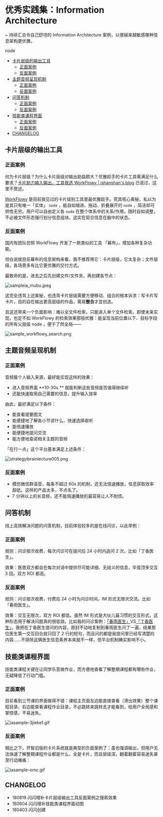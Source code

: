 
# 优秀实践集：Information Architecture

~ 持续汇总令自己舒坦的 Information Architecture 案例，以便越来越敏感哪种信息架构更优雅。

<!-- START doctoc generated TOC please keep comment here to allow auto update -->node
<!-- DON'T EDIT THIS SECTION, INSTEAD RE-RUN doctoc TO UPDATE -->


- [卡片层级的输出工具](#%E5%8D%A1%E7%89%87%E5%B1%82%E7%BA%A7%E7%9A%84%E8%BE%93%E5%87%BA%E5%B7%A5%E5%85%B7)
  - [正面案例](#%E6%AD%A3%E9%9D%A2%E6%A1%88%E4%BE%8B)
  - [反面案例](#%E5%8F%8D%E9%9D%A2%E6%A1%88%E4%BE%8B)
- [主题音频呈现机制](#%E4%B8%BB%E9%A2%98%E9%9F%B3%E9%A2%91%E5%91%88%E7%8E%B0%E6%9C%BA%E5%88%B6)
  - [正面案例](#%E6%AD%A3%E9%9D%A2%E6%A1%88%E4%BE%8B-1)
  - [反面案例](#%E5%8F%8D%E9%9D%A2%E6%A1%88%E4%BE%8B-1)
- [问答机制](#%E9%97%AE%E7%AD%94%E6%9C%BA%E5%88%B6)
  - [正面案例](#%E6%AD%A3%E9%9D%A2%E6%A1%88%E4%BE%8B-2)
  - [反面案例](#%E5%8F%8D%E9%9D%A2%E6%A1%88%E4%BE%8B-2)
- [技能类课程界面](#%E6%8A%80%E8%83%BD%E7%B1%BB%E8%AF%BE%E7%A8%8B%E7%95%8C%E9%9D%A2)
  - [正面案例](#%E6%AD%A3%E9%9D%A2%E6%A1%88%E4%BE%8B-3)
  - [反面案例](#%E5%8F%8D%E9%9D%A2%E6%A1%88%E4%BE%8B-3)
- [CHANGELOG](#changelog)

<!-- END doctoc generated TOC please keep comment here to allow auto update -->


## 卡片层级的输出工具

### 正面案例

何为卡片层级？为什么卡片层级对输出助益颇大？优雅趁手的卡片工具需满足什么要求？[卡片助力输入输出，工具我选 WorkFlowy | ishanshan's blog](https://ishanshan.im/selfedu/HbOutputOwetoWorkFlowy.html) 已说过，这里不赘述。

[WorkFlowy](https://workflowy.com/demo/embed/) 是目前我见过的卡片级别工具里最优雅趁手。究其核心奥秘，私以为是其只有唯一「实体」 `node` ，能自如缩进、拖动、折叠展开的 `node` ，简洁却可供性无穷。用户可以自由定义各 `node` 在整个体系中的关系/作用，随时自如调整，不必被文件形态强行划分信息组块。这实在契合信息在脑中的状态。

### 反面案例

国内有团队仿照 WorkFlowy 开发了一款类似的工具 「幕布」，增加各种复杂功能。

坦白说就目前幕布的信息架构来看，我不推荐用它：卡片层级，它太复杂；文件层级，各场景多有比它更优雅的交付方式。

最致命的是，进去之后先创建文件/文件夹，再创建各节点：

![sampleia_mubu.jpeg](http://ishanshan.zoomquiet.top/share/sampleia_mubu.jpeg?imageView2/2/w/400)

这完全违背上述奥秘，也违背卡片层级需要方便移动、组合的根本诉求：写卡片写卡片，目的自在输出更高层级的作品，需易**整合**才宜创造。

且这还带来一个负面影响：难以全文件检索，只能进入单个文件检索。即使未来实现，也定不如 WorkFlowy 的检索效果那般优雅：能呈现当前位置以下、目标字段的所有父层级 node ，便于了然全局——


![sample_workflowy_search.png](http://openmindclub.zoomquiet.top/ishanshan/sample_workflowy_search.png)


## 主题音频呈现机制

### 正面案例

音频属个人输入来源，最好能实现这样的效果：

- 进入音频界面 **10-30s ** 就能判断这些音频是否值得继续听
- 还能快速取用自己需要的信息，提升输入效率

由此，最好满足以下条件：

- 能查看提要图文
- 能便捷地了解各小节讲什么、快速选择收听
- 能倍速播放
- 能便捷地提问交流
- 能方便地查阅相关主题的音频

「在行一点」这个平台基本满足上述条件：

	
![strategyibrainlecture005.png](http://pics.ibrainbaby.cn/share/strategyibrainlecture005.png?imageslim)

### 反面案例

- 模仿微信群语音，每条不超过 60s 的机制，还无法倍速播放，信息获取效率超低。这样的产品太多，不点名了。
- 7 分钟以上的长音频，还不能倍速播放的最容易让人不耐烦。

## 问答机制

线上高效解决问题的问答机制，目前体验较多的是在线问诊，以此举例：




### 正面案例

规则：问诊按次收费，每次问诊可在提问后 24 小时内追问 2 次。比如「丁香医生」。

效果：医患双方都会在每次对话中提供尽可能详细、无歧义的信息，毕竟顶多交互 3 回。双方 ROI 都高。

### 反面案例 

规则：问诊按次收费，付费后 24 小时为问诊时间，IM 形式无限次交流。比如「春雨医生」。

效果：交互无限次，双方 ROI 都低。虽然 IM 形式是大伙儿最习惯的交互形式，这种形态用于解决问题真的很低效。比如我的问诊案例：[「春雨医生」](http://ishanshan.zoomquiet.top/share/sampleia_qa_dr.chunyu.jpeg?imageslim)VS[「丁香医生」](http://ishanshan.zoomquiet.top/share/sampleia_qa_dr.dingxiang.jpeg?imageslim)，我把在丁香医生提问的内容，原封不动地复制到春雨医生问了一遍，结果那位医生第一交互回合就只回了 2 行的短句，而且问的都是我提问里已经写清楚的内容……不排除这俩医生信息素养本来就不一样，但平台机制确实影响不小。



## 技能类课程界面

技能类课程关键在让同学乐意做作业，而方便地查看了解整期课程都有哪些作业，无疑降低了行动门槛。

### 正面案例

目前看到三节课的界面做得不错：课程主页面左边能直接查看（滑出效果）整个课程目录、右边能查看课程作业目录，不必跳转来跳转去才能看到，给用户全局感和掌控感，不易迷失。

![iasample-3jieke1.gif](http://ishanshan.zoomquiet.top/share/iasample-3jieke1.gif)

### 反面案例

相比之下，开智旧版的卡片系统就是典型的负面案例了：虽也强调输出，但用户无法快速了解整期课程作业都是什么，全是卡片，而且层级深，翻着翻着容易迷失甚至行动瘫痪：


![iasample-omc.gif](http://ishanshan.zoomquiet.top/share/iasample-omc.gif)

## CHANGELOG  

- 180819 闪闪增补卡片层级输出工具反面案例之搜索效果
- 180604 闪闪增补技能类课程界面动图
- 180403 闪闪创建

